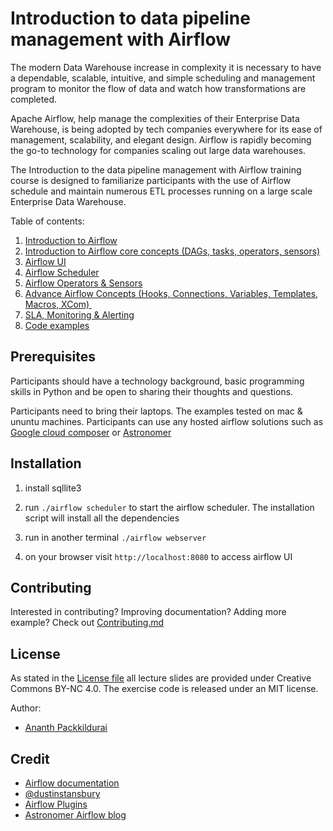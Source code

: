 # Introduction to data pipeline management with Airflow

The modern Data Warehouse increase in complexity it is necessary to have a dependable, scalable, intuitive, and simple scheduling and management program to monitor the flow of data and watch how transformations are completed.

Apache Airflow, help manage the complexities of their Enterprise Data Warehouse, is being adopted by tech companies everywhere for its ease of management, scalability, and elegant design. Airflow is rapidly becoming the go-to technology for companies scaling out large data warehouses.

The Introduction to the data pipeline management with Airflow training course is designed to familiarize participants with the use of Airflow schedule and maintain numerous ETL processes running on a large scale Enterprise Data Warehouse. 

Table of contents:

1. [Introduction to Airflow](https://github.com/ananthdurai/airflow-training/tree/master/1_introduction_to_airflow)
2. [Introduction to Airflow core concepts (DAGs, tasks, operators, sensors)](https://github.com/ananthdurai/airflow-training/tree/master/2_airflow_concepts)
3. [Airflow UI](https://github.com/ananthdurai/airflow-training/tree/master/3_airflow_ui)
4. [Airflow Scheduler](https://github.com/ananthdurai/airflow-training/tree/master/4_airflow_scheduler)
5. [Airflow Operators & Sensors](https://github.com/ananthdurai/airflow-training/tree/master/5_airflow_operators)
6. [Advance Airflow Concepts (Hooks, Connections, Variables, Templates, Macros, XCom) ](https://github.com/ananthdurai/airflow-training/tree/master/6_advance_airflow_concepts)
7. [SLA, Monitoring & Alerting](https://github.com/ananthdurai/airflow-training/tree/master/7_airflow_sla_and_alerting)
8. [Code examples](https://github.com/ananthdurai/airflow-training/tree/master/dags)

## Prerequisites

Participants should have a technology background, basic programming skills in Python and be open to sharing their thoughts and questions.

Participants need to bring their laptops. The examples tested on mac & ununtu machines. Participants can use any hosted airflow solutions such as [Google cloud composer](https://cloud.google.com/composer/) or [Astronomer](https://www.astronomer.io/blog/airflow-at-astronomer/)

## Installation

1. install sqllite3

2. run `./airflow scheduler` to start the airflow scheduler. The installation script will install all the dependencies 

3. run in another terminal `./airflow webserver`

4. on your browser visit `http://localhost:8080` to access airflow UI

## Contributing
Interested in contributing? Improving documentation? Adding more example? Check out [Contributing.md](https://github.com/ananthdurai/airflow-training/blob/master/contributing.md)

## License
As stated in the [License file](https://github.com/ananthdurai/airflow-training/blob/master/LICENSE) all lecture slides are provided under Creative Commons BY-NC 4.0. The exercise code is released under an MIT license.

Author:
 - [Ananth Packkildurai](https://github.com/ananthdurai/airflow-training/blob/master/author.md)

## Credit
- [Airflow documentation](https://airflow.apache.org/)
- [@dustinstansbury](https://medium.com/@dustinstansbury/understanding-apache-airflows-key-concepts-a96efed52b1a)
- [Airflow Plugins](https://github.com/airflow-plugins)
- [Astronomer Airflow blog](https://www.astronomer.io/blog/topic/airflow/)

